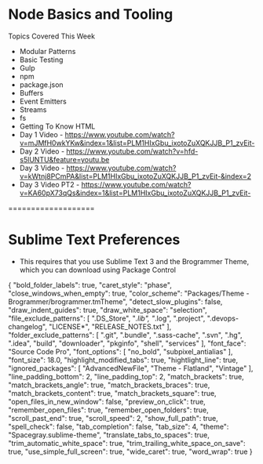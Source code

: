 # Node Basics and Tooling

Topics Covered This Week
  * Modular Patterns
  * Basic Testing
  * Gulp
  * npm
  * package.json
  * Buffers
  * Event Emitters
  * Streams
  * fs
  * Getting To Know HTML
  * Day 1 Video - https://www.youtube.com/watch?v=mJMfH0wkYKw&index=1&list=PLM1HIxGbu_ixotoZuXQKJJB_P1_zvEit-
  * Day 2 Video - https://www.youtube.com/watch?v=hfd-s5lUNTU&feature=youtu.be
  * Day 3 Video - https://www.youtube.com/watch?v=kWtnj8PCmPA&list=PLM1HIxGbu_ixotoZuXQKJJB_P1_zvEit-&index=2
  * Day 3 Video PT2 - https://www.youtube.com/watch?v=KA60pX73qQs&index=1&list=PLM1HIxGbu_ixotoZuXQKJJB_P1_zvEit-
  
===================

# Sublime Text Preferences
  * This requires that you use Sublime Text 3 and the Brogrammer Theme, which you can download using Package Control

{
	"bold_folder_labels": true,
	"caret_style": "phase",
	"close_windows_when_empty": true,
	"color_scheme": "Packages/Theme - Brogrammer/brogrammer.tmTheme",
	"detect_slow_plugins": false,
	"draw_indent_guides": true,
	"draw_white_space": "selection",
	"file_exclude_patterns":
	[
		".DS_Store",
		"*.lib",
		"*.log",
		".project",
		".devops-changelog",
		"LICENSE*",
		"RELEASE_NOTES.txt"
	],
	"folder_exclude_patterns":
	[
		".git",
		".bundle",
		".sass-cache",
		".svn",
		".hg",
		".idea",
		"build",
		"downloader",
		"pkginfo",
		"shell",
		"services"
	],
	"font_face": "Source Code Pro",
	"font_options":
	[
		"no_bold",
		"subpixel_antialias"
	],
	"font_size": 18.0,
	"highlight_modified_tabs": true,
	"hightlight_line": true,
	"ignored_packages":
	[
		"AdvancedNewFile",
		"Theme - Flatland",
		"Vintage"
	],
	"line_padding_bottom": 2,
	"line_padding_top": 2,
	"match_brackets": true,
	"match_brackets_angle": true,
	"match_brackets_braces": true,
	"match_brackets_content": true,
	"match_brackets_square": true,
	"open_files_in_new_window": false,
	"preview_on_click": true,
	"remember_open_files": true,
	"remember_open_folders": true,
	"scroll_past_end": true,
	"scroll_speed": 2,
	"show_full_path": true,
	"spell_check": false,
	"tab_completion": false,
	"tab_size": 4,
	"theme": "Spacegray.sublime-theme",
	"translate_tabs_to_spaces": true,
	"trim_automatic_white_space": true,
	"trim_trailing_white_space_on_save": true,
	"use_simple_full_screen": true,
	"wide_caret": true,
	"word_wrap": true
}



